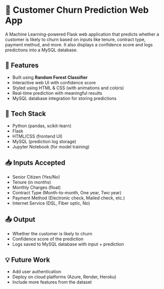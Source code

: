 # 🔄 Customer Churn Prediction Web App

A Machine Learning-powered Flask web application that predicts whether a customer is likely to churn based on inputs like tenure, contract type, payment method, and more. It also displays a confidence score and logs predictions into a MySQL database.

## 🚀 Features

- Built using **Random Forest Classifier**
- Interactive web UI with confidence score
- Styled using HTML & CSS (with animations and colors)
- Real-time prediction with meaningful results
- MySQL database integration for storing predictions

## 🧠 Tech Stack

- Python (pandas, scikit-learn)
- Flask
- HTML/CSS (frontend UI)
- MySQL (prediction log storage)
- Jupyter Notebook (for model training)

## 📥 Inputs Accepted

- Senior Citizen (Yes/No)
- Tenure (in months)
- Monthly Charges (float)
- Contract Type (Month-to-month, One year, Two year)
- Payment Method (Electronic check, Mailed check, etc.)
- Internet Service (DSL, Fiber optic, No)

## 📤 Output

- Whether the customer is likely to churn
- Confidence score of the prediction
- Logs saved to MySQL database with input + prediction

## 💡 Future Work

- Add user authentication
- Deploy on cloud platforms (Azure, Render, Heroku)
- Include more features from the dataset

